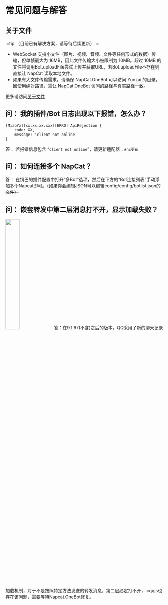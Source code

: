 # 常见问题与解答

## 关于文件

:::tip
（目前已有解决方案，请等待后续更新）
:::

* WebSocket 支持小文件（图片、视频、音频、文件等任何形式的数据）传输，但单帧最大为 16MB，因此文件传输大小被限制为 10MB。超过 10MB 的文件将调用Bot.uploadFile尝试上传并获取URL，若Bot.uploadFile不存在则直接让 NapCat 读取本地文件。
* 如果有大文件传输需求，请确保 NapCat.OneBot 可以访问 Yunzai 的目录，因使用绝对路径，需让 NapCat.OneBot 访问的路径与真实路径一致。   


更多请访问[关于文件](file)

## 问： 我的插件/Bot 日志出现以下报错，怎么办？

```
[MiaoYz][xx:xx:xx.xxx][ERRO] ApiRejection {
    code: XX,
    message: 'client not online'
}
```

答： 若报错信息包含 “`client not online`”，请更新适配器：`#nc更新`

## 问： 如何连接多个 NapCat？   
答： 在锅巴的插件配置中打开“多Bot”选项，然后在下方的“Bot连接列表”手动添加多个Napcat即可。~~（如果你会编辑JSON可以编辑config/config/botlist.json的文件）~~

## 问： 嵌套转发中第二层消息打不开，显示加载失败？
<img src="/assets/qiantao.png" width="30%">
答：在9.1.67(不含)之后的版本，QQ采用了新的聊天记录加载机制，对于不是按照特定方法发送的转发消息，第二层必定打不开，icqqjs也存在该问题，需要等待Napcat.OneBot修复。